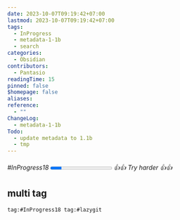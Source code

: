 ```yaml
---
date: 2023-10-07T09:19:42+07:00
lastmod: 2023-10-07T09:19:42+07:00
tags:
  - InProgress
  - metadata-1-1b
  - search
categories:
  - Obsidian
contributors:
  - Pantasio
readingTime: 15
pinned: false
$homepage: false
aliases: 
reference:
  - ""
ChangeLog:
  - metadata-1-1b
Todo:
  - update metadata to 1.1b
  - tmp
---
```

###### #InProgress18  <progress value="18" max="100"></progress> 👍👍 Try harder 👍👍

## multi tag
```
tag:#InProgress18 tag:#lazygit
```